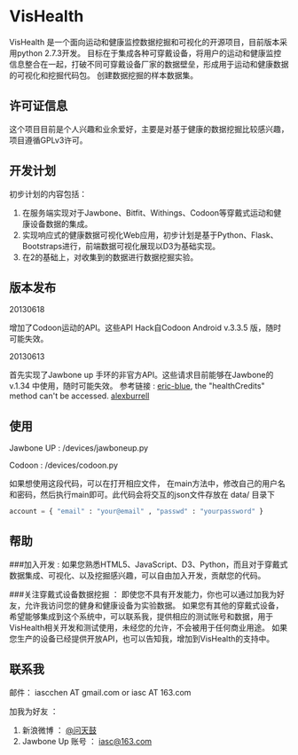# VisHealth

VisHealth 是一个面向运动和健康监控数据挖掘和可视化的开源项目，目前版本采用python 2.7.3开发。
目标在于集成各种可穿戴设备，将用户的运动和健康监控信息整合在一起，打破不同可穿戴设备厂家的数据壁垒，形成用于运动和健康数据的可视化和挖掘代码包。
创建数据挖掘的样本数据集。

## 许可证信息
这个项目目前是个人兴趣和业余爱好，主要是对基于健康的数据挖掘比较感兴趣，项目遵循GPLv3许可。

## 开发计划

初步计划的内容包括：
1. 在服务端实现对于Jawbone、Bitfit、Withings、Codoon等穿戴式运动和健康设备数据的集成。
2. 实现响应式的健康数据可视化Web应用，初步计划是基于Python、Flask、Bootstraps进行，前端数据可视化展现以D3为基础实现。
3. 在2的基础上，对收集到的数据进行数据挖掘实验。

## 版本发布

20130618

增加了Codoon运动的API。这些API Hack自Codoon Android v.3.3.5 版，随时可能失效。

20130613

首先实现了Jawbone up 手环的非官方API。这些请求目前能够在Jawbone的 v.1.34 中使用，随时可能失效。
参考链接 : [eric-blue](http://eric-blue.com/2011/11/28/jawbone-up-api-discovery/), the "healthCredits" method can't be accessed. [alexburrell](https://github.com/alexburrell/up-for-status-board])

## 使用

Jawbone UP : /devices/jawboneup.py

Codoon : /devices/codoon.py

如果想使用这段代码，可以在打开相应文件， 在main方法中，修改自己的用户名和密码，然后执行main即可。此代码会将交互的json文件存放在 data/ 目录下
```python
account = { "email" : "your@email" , "passwd" : "yourpassword" }
```

## 帮助

###加入开发 : 
如果您熟悉HTML5、JavaScript、D3、Python，而且对于穿戴式数据集成、可视化、以及挖掘感兴趣，可以自由加入开发，贡献您的代码。

###关注穿戴式设备数据挖掘 ： 
即使您不具有开发能力，你也可以通过加我为好友，允许我访问您的健身和健康设备为实验数据。
如果您有其他的穿戴式设备，希望能够集成到这个系统中，可以联系我，提供相应的测试账号和数据，用于VisHealth相关开发和测试使用，未经您的允许，不会被用于任何商业用途。
如果您生产的设备已经提供开放API，也可以告知我，增加到VisHealth的支持中。

## 联系我

邮件：
iascchen AT gmail.com or iasc AT 163.com

加我为好友 ：
1. 新浪微博 ： [@问天鼓](http://www.weibo.com/u/2090594487)
2. Jawbone Up 账号 ： iasc@163.com 

